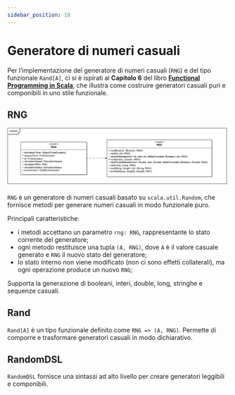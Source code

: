```yaml
---
sidebar_position: 10
---
```


# Generatore di numeri casuali

Per l’implementazione del generatore di numeri casuali (`RNG`) e del tipo funzionale `Rand[A]`, ci si è ispirati al
**Capitolo 6** del libro [**Functional Programming in Scala**](https://www.manning.com/books/functional-programming-in-scala-second-edition), che illustra come costruire generatori casuali puri e componibili
in uno stile funzionale.

## RNG

![RNG](../../static/img/04-detailed-design/random.png)

`RNG` è un generatore di numeri casuali basato su `scala.util.Random`, che fornisce metodi per generare numeri casuali
in modo funzionale puro.

Principali caratteristiche:

- i metodi accettano un parametro `rng: RNG`, rappresentante lo stato corrente del generatore;
- ogni metodo restituisce una tupla `(A, RNG)`, dove `A` è il valore casuale generato e `RNG` il nuovo stato del
  generatore;
- lo stato interno non viene modificato (non ci sono effetti collaterali), ma ogni operazione produce un nuovo `RNG`;

Supporta la generazione di booleani, interi, double, long, stringhe e sequenze casuali.

## Rand

`Rand[A]` è un tipo funzionale definito come `RNG => (A, RNG)`.
Permette di comporre e trasformare generatori casuali in modo dichiarativo.

## RandomDSL

`RandomDSL` fornisce una sintassi ad alto livello per creare generatori leggibili e componibili.
